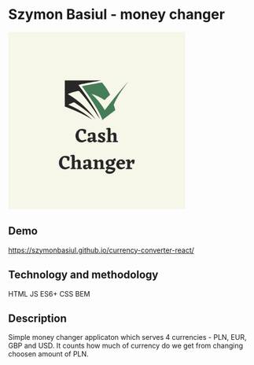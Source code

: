 # Szymon Basiul - money changer

<img src="https://github.com/szymonbasiul/currency-converter/blob/master/images/Cash.png?raw=true" width="360px">


## Demo

https://szymonbasiul.github.io/currency-converter-react/

## Technology and methodology

HTML
JS
ES6+
CSS
BEM

## Description

Simple money changer applicaton which serves 4 currencies - PLN, EUR, GBP and USD. 
It counts how much of currency do we get from changing choosen amount of PLN.
